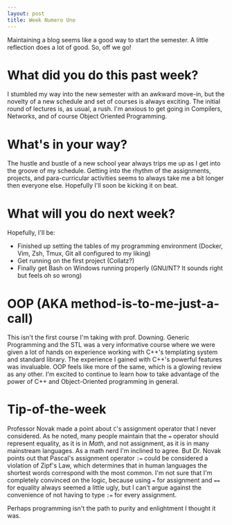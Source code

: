 ```yaml
---
layout: post
title: Week Numero Uno
---
```


Maintaining a blog seems like a good way to start the semester. A little reflection does a lot of good. So, off we go!

# What did you do this past week?
I stumbled my way into the new semester with an awkward move-in, but the novelty of a new schedule and set of courses is always exciting.
The initial round of lectures is, as usual, a rush. I'm anxious to get going in Compilers, Networks, and of course Object Oriented Programming.

# What's in your way?
The hustle and bustle of a new school year always trips me up as I get into the groove of my schedule.
Getting into the rhythm of the assignments, projects, and para-curricular activities seems to always take me a bit longer then everyone else.
Hopefully I'll soon be kicking it on beat. 

# What will you do next week?
Hopefully, I'll be:  
* Finished up setting the tables of my programming environment (Docker, Vim, Zsh, Tmux, Git all configured to my liking)  
* Get running on the first project (Collatz?)  
* Finally get Bash on Windows running properly (GNU/NT? It sounds right but feels oh so wrong)  

# OOP (AKA method-is-to-me-just-a-call)
This isn't the first course I'm taking with prof. Downing.
Generic Programming and the STL was a very informative course where we were given a lot of hands on experience working with C++'s templating system and standard library.
The experience I gained with C++'s powerful features was invaluable.
OOP feels like more of the same, which is a glowing review as any other.
I'm excited to continue to learn how to take advantage of the power of C++ and Object-Oriented programming in general.

# Tip-of-the-week
Professor Novak made a point about `C`'s assignment operator that I never considered.
As he noted, many people maintain that the `=` operator should represent equality, as it is in *Math*, and not assignment, as it is in many mainstream languages.
As a math nerd I'm inclined to agree. But Dr. Novak points out that Pascal's assignment operator `:=` could be considered a violation of Zipf's Law, which determines that in human languages the shortest words correspond with the most common.
I'm not sure that I'm completely convinced on the logic, because using `=` for assignment and `==` for equality always seemed a little ugly, but I can't argue against the convenience of not having to type `:=` for every assignment.

Perhaps programming isn't the path to purity and enlightment I thought it was.
